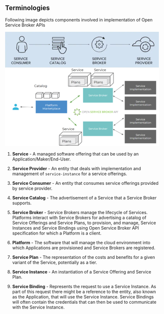 ## Terminologies

Following image depicts components involved in implementation of Open Service Broker APIs

![Actors](OSB-API.png)
![Componentns of Open Service Broker APIs](OSB-API-Overview.png)

1. **Service** - A managed software offering that can be used by an Application/Maker/End-User. 

2. **Service Provider** - An entity that deals with implementation and management of `service-instance` for a service offerings.

3. **Service Consumer** -  An entity that consumes service offerings provided by service provider.

4. **Service Catalog** - The advertisement of a Service that a Service Broker supports.


5. **Service Broker** - Service Brokers manage the lifecycle of Services. Platforms interact with Service Brokers for advertising a catalog of Service Offerings and Service Plans, to provision, and manage, Service Instances and Service Bindings using Open Service Broker API specification for which a Platform is a client. 

5. **Platform** - The software that will manage the cloud environment into which Applications are provisioned and Service Brokers are registered.


6. **Service Plan** -  The representation of the costs and benefits for a given variant of the Service, potentially as a tier.

7. **Service Instance** - An instantiation of a Service Offering and Service Plan.

8. **Service Binding** - Represents the request to use a Service Instance. As part of this request there might be a reference to the entity, also known as the Application, that will use the Service Instance. Service Bindings will often contain the credentials that can then be used to communicate with the Service Instance.